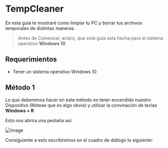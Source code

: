# TempCleaner

En esta guía te mostraré como limpiar tu PC y borrar tus archivos temporales de distintas maneras.

> Antes de Comenzar, aclaro, que esta guía esta hecha para el sistema operativo **Windows 10**

## Requerimientos

* Tener un sistema operativo Windows 10

## Método 1

Lo que deberemos hacer en este método es tener encendido nuestro Dispositivo (Nótese que es algo obvio) y utilizar la convinación de teclas **Windows + R**

Esto nos abrira una pestaña así:

![image](https://user-images.githubusercontent.com/77551844/114279465-d17a5700-9a02-11eb-905f-6e6ff38561eb.png)

Consiguiente a esto escribiremos en el cuadro de diálogo lo siguiente:

